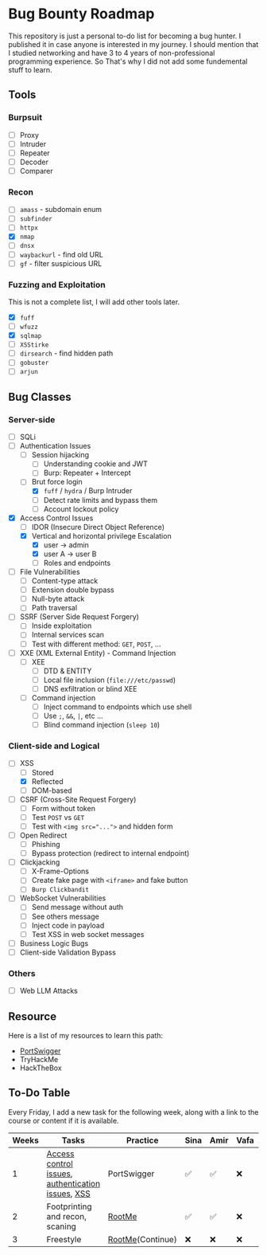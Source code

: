 # Bug Bounty Roadmap
This repository is just a personal to-do list for becoming a bug hunter. I published it in case anyone is interested in my journey. I should mention that I studied networking and have 3 to 4 years of non-professional programming experience. So That's why I did not add some fundemental stuff to learn.

## Tools
### Burpsuit
- [ ] Proxy
- [ ] Intruder
- [ ] Repeater
- [ ] Decoder
- [ ] Comparer

### Recon
- [ ] `amass` - subdomain enum
- [ ] `subfinder`
- [ ] `httpx`
- [x] `nmap`
- [ ] `dnsx`
- [ ] `waybackurl` - find old URL
- [ ] `gf` - filter suspicious URL

### Fuzzing and Exploitation
This is not a complete list, I will add other tools later.
- [x] `fuff`
- [ ] `wfuzz`
- [x] `sqlmap`
- [ ] `XSStirke`
- [ ] `dirsearch` - find hidden path
- [ ] `gobuster`
- [ ] `arjun`

## ‌Bug Classes
### Server-side
- [ ] SQLi
- [ ] Authentication Issues
	- [ ] Session hijacking
		- [ ] Understanding cookie and JWT
		- [ ] Burp: Repeater + Intercept
	- [ ] Brut force login
		- [x] `fuff` / `hydra` / Burp Intruder
		- [ ] Detect rate limits and bypass them
		- [ ] Account lockout policy
- [x] Access Control Issues
	- [ ] IDOR (Insecure Direct Object Reference)
	- [x] Vertical and horizontal privilege Escalation 
		- [x] user -> admin
		- [x] user A -> user B
		- [ ] Roles and endpoints
- [ ] File Vulnerabilities
	- [ ] Content-type attack
	- [ ] Extension double bypass
	- [ ] Null-byte attack
	- [ ] Path traversal
- [ ] SSRF (Server Side Request Forgery)
	- [ ] Inside exploitation
	- [ ] Internal services scan
	- [ ] Test with different method: `GET`, `POST`, ...
- [ ] XXE (XML External Entity) - Command Injection
	- [ ] XEE
		- [ ] DTD & ENTITY
		- [ ] Local file inclusion (`file:///etc/passwd`)
		- [ ] DNS exfiltration or blind XEE
	- [ ] Command injection
		- [ ] Inject command to endpoints which use shell
		- [ ] Use `;`, `&&`, `|`, etc ...
		- [ ] Blind command injection (`sleep 10`)

### Client-side and Logical
- [ ] XSS
	- [ ] Stored
	- [x] Reflected
	- [ ] DOM-based
- [ ] CSRF (Cross-Site Request Forgery)
	- [ ] Form without token
	- [ ] Test `POST` vs `GET`
	- [ ] Test with `<img src="...">` and hidden form
- [ ] Open Redirect
	- [ ] Phishing 
	- [ ] Bypass protection (redirect to internal endpoint)
- [ ] Clickjacking
	- [ ] X-Frame-Options
	- [ ] Create fake page with `<iframe>` and fake button
	- [ ] `Burp Clickbandit`
- [ ] WebSocket Vulnerabilities
	- [ ] Send message without auth
	- [ ] See others message
	- [ ] Inject code in payload
	- [ ] Test XSS in web socket messages
- [ ] Business Logic Bugs
- [ ] Client-side Validation Bypass

### Others
- [ ] Web LLM Attacks

## Resource
Here is a list of my resources to learn this path:
- [PortSwigger](https://portswigger.net/web-security/all-topics)
- TryHackMe
- HackTheBox

## To-Do Table
Every Friday, I add a new task for the following week, along with a link to the course or content if it is available.

| Weeks | Tasks | Practice | Sina | Amir | Vafa | Mmd |
| -------- | -------- | -------- | -------- | -------- | -------- | -------- |
| 1 | [Access control issues](https://portswigger.net/web-security/learning-paths/server-side-vulnerabilities-apprentice/access-control-apprentice/access-control/what-is-access-control), [authentication issues](https://portswigger.net/web-security/learning-paths/authentication-vulnerabilities/what-is-authentication/authentication/what-is-authentication), [XSS](https://portswigger.net/web-security/cross-site-scripting#what-is-cross-site-scripting-xss) | PortSwigger | :white_check_mark: | :white_check_mark: | :x: | :x: |
| 2 | Footprinting and recon, scaning | [RootMe](https://tryhackme.com/room/rrootme) | :white_check_mark: | :white_check_mark: | :x: | :x: |
| 3 | Freestyle | [RootMe](https://tryhackme.com/room/rrootme)(Continue) | :x: | :x: | :x: | :x: |

 

